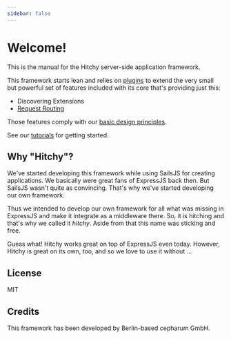 ```yaml
---
sidebar: false
---
```


# Welcome!

This is the manual for the Hitchy server-side application framework. 

This framework starts lean and relies on [plugins](plugins) to extend the very small but powerful set of features included with its core that's providing just this:

* Discovering Extensions
* [Request Routing](internals/routing-basics)

Those features comply with our [basic design principles](principles).

See our [tutorials](tutorials/) for getting started.


## Why "Hitchy"?

We've started developing this framework while using SailsJS for creating applications. We basically were great fans of ExpressJS back then. But SailsJS wasn't quite as convincing. That's why we've started developing our own framework. 

Thus we intended to develop our own framework for all what was missing in ExpressJS and make it integrate as a middleware there. So, it is hitching and that's why we called it _hitchy_. Aside from that this name was sticking and free.

Guess what! Hitchy works great on top of ExpressJS even today. However, Hitchy is great on its own, too, and so we love to use it without ...


## License

MIT

## Credits

This framework has been developed by Berlin-based cepharum GmbH.

